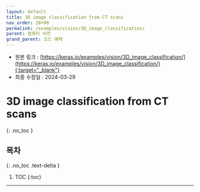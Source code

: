 ```yaml
---
layout: default
title: 3D image classification from CT scans
nav_order: 28+00
permalink: /examples/vision/3D_image_classification/
parent: 컴퓨터 비전
grand_parent: 코드 예제
---
```


* 원본 링크 : [https://keras.io/examples/vision/3D_image_classification/](https://keras.io/examples/vision/3D_image_classification/){:target="_blank"}
* 최종 수정일 : 2024-03-29

# 3D image classification from CT scans
{: .no_toc }

## 목차
{: .no_toc .text-delta }

1. TOC
{:toc}

---
